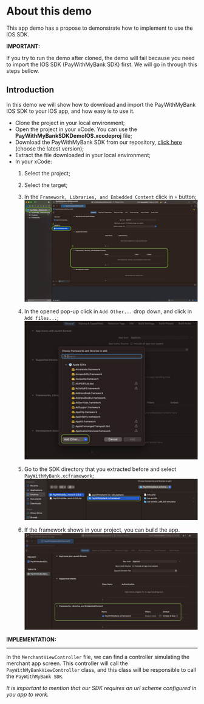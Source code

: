 # About this demo

This app demo has a propose to demonstrate how to implement to use the IOS SDK.


**IMPORTANT:**

If you try to run the demo after cloned, the demo will fail because you need to import the IOS SDK (PayWithMyBank SDK) first. We will go in through this steps bellow.


## Introduction

In this demo we will show how to download and import the PayWithMyBank IOS SDK to your IOS app, and how easy is to use it.

- Clone the project in your local environment;
- Open the project in your xCode. You can use the **PayWithMyBankSDKDemoIOS.xcodeproj** file;
- Download the PayWithMyBank SDK from our repository, [click here](https://repo.paywithmybank.com/Specs/paywithmybank-ios-sdk/) (choose the latest version);
- Extract the file downloaded in your local environment;
- In your xCode:
    1. Select the project;
    2. Select the target;
    3. In the `Framework, Libraries, and Embedded Content` click in `+` button;
    ![xCode](resources/xCode.png "xCode")

    4. In the opened pop-up click in `Add Other...` drop down, and click in `Add files...`;
    ![frameworks](resources/frameworks.png "frameworks")

    5. Go to the SDK directory that you extracted before and select `PayWithMyBank.xcframework`;
    ![chooseFramework](resources/chooseFramework.png "chooseFramework")

    6. If the framework shows in your project, you can build the app.
    ![frameworkImported](resources/frameworkImported.png "frameworkImported")


**IMPLEMENTATION:**

*****

In the `MerchantViewController` file, we can find a controller simulating the merchant app screen. This controller will call the `PayWithMyBankViewController` class, and this class will be responsible to call the `PayWithMyBank SDK`.

*It is important to mention that our SDK requires an url scheme configured in you app to work.*


